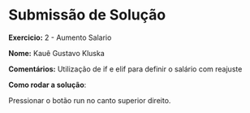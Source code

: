 # Submissão de Solução

**Exercicio:** 2 - Aumento Salario

**Nome:** Kauê Gustavo Kluska

**Comentários:** Utilização de if e elif para definir o salário com reajuste

**Como rodar a solução**: 

Pressionar o botão run no canto superior direito.
